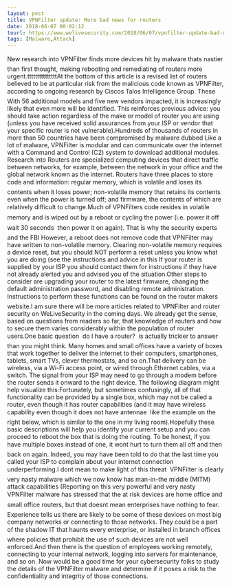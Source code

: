 ```yaml
---
layout: post
title: VPNFilter update: More bad news for routers
date: 2018-06-07 00:02:12
tourl: https://www.welivesecurity.com/2018/06/07/vpnfilter-update-bad-news-routers/
tags: [Malware,Attack]
---
```

New research into VPNFilter finds more devices hit by malware thats nastier than first thought, making rebooting and remediating of routers more urgent.tttttttttttttttAt the bottom of this article is a revised list of routers believed to be at particular risk from the malicious code known as VPNFilter, according to ongoing research by Ciscos Talos Intelligence Group. These With 56 additional models and five new vendors impacted, it is increasingly likely that even more will be identified. This reinforces previous advice: you should take action regardless of the make or model of router you are using (unless you have received solid assurances from your ISP or vendor that your specific router is not vulnerable).Hundreds of thousands of routers in more than 50 countries have been compromised by malware dubbed Like a lot of malware, VPNFilter is modular and can communicate over the internet with a Command and Control (C2) system to download additional modules. Research into Routers are specialized computing devices that direct traffic between networks, for example, between the network in your office and the global network known as the internet. Routers have three places to store code and information: regular memory, which is volatile and loses its contents when it loses power; non-volatile memory that retains its contents even when the power is turned off; and firmware, the contents of which are relatively difficult to change.Much of VPNFilters code resides in volatile memory and is wiped out by a reboot or cycling the power (i.e. power it off  wait 30 seconds  then power it on again). That is why the security experts and the FBI However, a reboot does not remove code that VPNFilter may have written to non-volatile memory. Clearing non-volatile memory requires a device reset, but you should NOT perform a reset unless you know what you are doing (see the instructions and advice in this If your router is supplied by your ISP you should contact them for instructions if they have not already alerted you and advised you of the situation.Other steps to consider are upgrading your router to the latest firmware, changing the default administration password, and disabling remote administration. Instructions to perform these functions can be found on the router makers website.I am sure there will be more articles related to VPNFilter and router security on WeLiveSecurity in the coming days. We already get the sense, based on questions from readers so far, that knowledge of routers and how to secure them varies considerably within the population of router users.One basic question  do I have a router?  is actually trickier to answer than you might think. Many homes and small offices have a variety of boxes that work together to deliver the internet to their computers, smartphones, tablets, smart TVs, clever thermostats, and so on.That delivery can be wireless, via a Wi-Fi access point, or wired through Ethernet cables, via a switch. The signal from your ISP may need to go through a modem before the router sends it onward to the right device. The following diagram might help visualize this:Fortunately, but sometimes confusingly, all of that functionality can be provided by a single box, which may not be called a router, even though it has router capabilities (and it may have wireless capability even though it does not have antennae  like the example on the right below, which is similar to the one in my living room).Hopefully these basic descriptions will help you identify your current setup and you can proceed to reboot the box that is doing the routing. To be honest, if you have multiple boxes instead of one, it wont hurt to turn them all off and then back on again. Indeed, you may have been told to do that the last time you called your ISP to complain about your internet connection underperforming.I dont mean to make light of this threat  VPNFilter is clearly very nasty malware which we now know has man-in-the middle (MITM) attack capabilities (Reporting on this very powerful and very nasty VPNFilter malware has stressed that the at risk devices are home office and small office routers, but that doesnt mean enterprises have nothing to fear. Experience tells us there are likely to be some of these devices on most big company networks or connecting to those networks. They could be a part of the shadow IT that haunts every enterprise, or installed in branch offices where policies that prohibit the use of such devices are not well enforced.And then there is the question of employees working remotely, connecting to your internal network, logging into servers for maintenance, and so on. Now would be a good time for your cybersecurity folks to study the details of the VPNFilter malware and determine if it poses a risk to the confidentiality and integrity of those connections.
